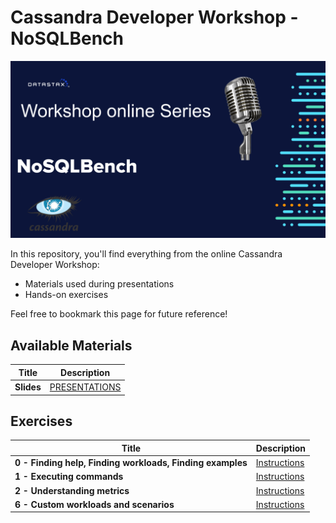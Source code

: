 Cassandra Developer Workshop - NoSQLBench
======================================================

![OK](https://github.com/DataStax-Academy/nosqlbech-workshop-online/blob/master/materials/images/title-page.png?raw=true)

In this repository, you'll find everything from the online Cassandra Developer Workshop:
- Materials used during presentations
- Hands-on exercises

Feel free to bookmark this page for future reference!

## Available Materials

| Title  | Description
|---|---|
| **Slides** | [PRESENTATIONS](materials/presentation.pdf) |

## Exercises


| Title  | Description
|---|---|
| **0 - Finding help, Finding workloads, Finding examples** | [Instructions](0-setup/README.MD) |
| **1 - Executing commands** | [Instructions](1-executing-commands/README.MD)  |
| **2 - Understanding metrics** | [Instructions](2-grafana-metrics/README.MD)  |
| **6 - Custom workloads and scenarios** | [Instructions](3-custom-workloads/README.MD)  |

